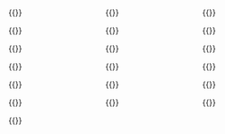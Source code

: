 <div style="height: 50px"></div>




<div class="gallery-container not-prose">
    <div class="gallery-item">{{<portfolio-figure src="images/Cognito_poster.jpg">}}</div>
    <div class="gallery-item">{{<portfolio-figure src="images/Plaid_poster.jpg" >}}</div>
    <div class="gallery-item">{{<portfolio-figure src="images/Transferwise_poster.jpg" >}}</div>
    <div class="gallery-item">{{<portfolio-figure src="images/PhilipsHue3_poster.jpg" >}}</div>
    <div class="gallery-item">{{<portfolio-figure src="images/PhilipsHue2_poster.jpg" >}}</div>
    <div class="gallery-item">{{<portfolio-figure src="images/RemgeldFacturatie_poster.jpg" >}}</div>
    <div class="gallery-item">{{<portfolio-figure src="images/Demeyere_poster.jpg" >}}</div>
    <div class="gallery-item">{{<portfolio-figure src="images/Brickeffect_poster.jpg" >}}</div>
    <div class="gallery-item">{{<portfolio-figure src="images/Nieuwsblad_poster.jpg" >}}</div>
    <div class="gallery-item">{{<portfolio-figure src="images/LandscapeVideoCamera_poster.jpg" >}}</div>
    <div class="gallery-item">{{<portfolio-figure src="images/SaecoAvanti_poster.jpg" >}}</div>
    <div class="gallery-item">{{<portfolio-figure src="images/HuePos_poster.jpg" >}}</div>
    <div class="gallery-item">{{<portfolio-figure src="images/SmartAir_poster.jpg" >}}</div>
    <div class="gallery-item">{{<portfolio-figure src="images/eventapp_poster.jpg" >}}</div>
    <div class="gallery-item">{{<portfolio-figure src="images/Tomorrowland_poster.jpg" >}}</div>
    <div class="gallery-item">{{<portfolio-figure src="images/Eurosprinters_poster.jpg" >}}</div>
    <div class="gallery-item">{{<portfolio-figure src="images/AirStudio_poster.jpg" >}}</div>
    <div class="gallery-item">{{<portfolio-figure src="images/WiFileTransfer_poster.jpg" >}}</div>
    <div class="gallery-item">{{<portfolio-figure src="images/Videodagboek_onepager.jpg" >}}</div>
</div>

<style>
  /* Gallery Grid */
  .gallery-container {
    display: grid;
    grid-template-columns: 1fr;
    gap: 15px;
    max-width: 1000px;
    margin: 0 auto;
  }

  .gallery-item img {
    width: 100%;
    height: auto;
    object-fit: cover;
    border-radius: 5px;
    box-shadow: 0 4px 8px rgba(0, 0, 0, 0.1);
    cursor: pointer;
    transition: transform 0.3s ease;
    margin: 0px;
  }

  .gallery-item img:hover {
    transform: scale(1.05);
  }

  @media (min-width: 600px) {
    .gallery-container {
      grid-template-columns: repeat(2, 1fr);
    }
  }

  @media (min-width: 800px) {
    .gallery-container {
      grid-template-columns: repeat(3, 1fr);
    }
  }
</style>